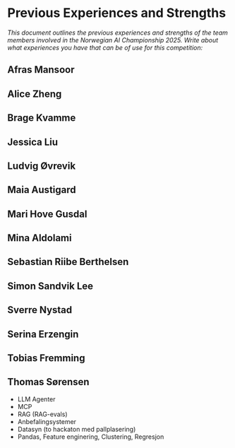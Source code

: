# Previous Experiences and Strengths

*This document outlines the previous experiences and strengths of the team members involved in the Norwegian AI Championship 2025. Write about what experiences you have that can be of use for this competition:*

## Afras Mansoor

## Alice Zheng

## Brage Kvamme

## Jessica Liu

## Ludvig Øvrevik

## Maia Austigard

## Mari Hove Gusdal

## Mina Aldolami

## Sebastian Riibe Berthelsen

## Simon Sandvik Lee

## Sverre Nystad

## Serina Erzengin

## Tobias Fremming

## Thomas Sørensen
- LLM Agenter
- MCP
- RAG (RAG-evals)
- Anbefalingsystemer
- Datasyn (to hackaton med pallplasering)
- Pandas, Feature enginering, Clustering, Regresjon
